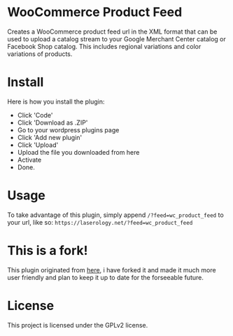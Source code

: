 # WooCommerce Product Feed
Creates a WooCommerce product feed url in the XML format that can be used to upload a catalog stream to your Google Merchant Center catalog or Facebook Shop catalog. This includes regional variations and color variations of products. 

# Install
Here is how you install the plugin:
- Click 'Code'
- Click 'Download as .ZIP'
- Go to your wordpress plugins page
- Click 'Add new plugin'
- Click 'Upload'
- Upload the file you downloaded from here
- Activate
- Done.

# Usage
To take advantage of this plugin, simply append ``/?feed=wc_product_feed`` to your url, like so:
``https://laserology.net/?feed=wc_product_feed``

# This is a fork!
This plugin originated from [here](https://github.com/vladjpuscasu/woocommerce_xml_product_feed), i have forked it and made it much more user friendly and plan to keep it up to date for the forseeable future.

# License
This project is licensed under the GPLv2 license.
